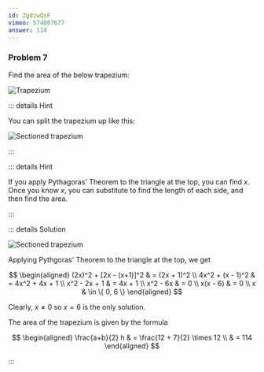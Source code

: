 ```yaml
---
id: ZgdzwQsF
vimeo: 574007677
answer: 114
---
```


### Problem 7

Find the area of the below trapezium:

![Trapezium](/img/learn/quad-16.svg)

<AnswerInput :answer="$frontmatter.answer" />

::: details Hint

You can split the trapezium up like this:

![Sectioned trapezium](/img/learn/quad-16-1.svg)

:::

::: details Hint

If you apply Pythagoras' Theorem to the triangle at the top, you can find $x.$
Once you know $x,$ you can substitute to find the length of each side, and then
find the area.

:::

::: details Solution

![Sectioned trapezium](/img/learn/quad-16-1.svg)

Applying Pythgoras' Theorem to the triangle at the top, we get

$$
\begin{aligned}
(2x)^2 + [2x - (x+1)]^2 & = (2x + 1)^2 \\
4x^2 + (x - 1)^2 & = 4x^2 + 4x + 1 \\
x^2 - 2x + 1 & = 4x + 1 \\
x^2 - 6x & = 0 \\
x(x - 6) & = 0 \\
x & \in \{ 0, 6 \}
\end{aligned}
$$

Clearly, $x \neq 0$ so $x = 6$ is the only solution.

The area of the trapezium is given by the formula

$$
\begin{aligned}
\frac{a+b}{2} h
& = \frac{12 + 7}{2} \times 12 \\
& = 114
\end{aligned}
$$

:::
